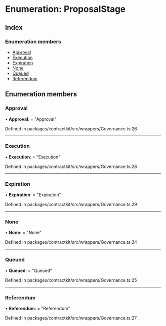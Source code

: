 # Enumeration: ProposalStage

## Index

### Enumeration members

* [Approval](_wrappers_governance_.proposalstage.md#approval)
* [Execution](_wrappers_governance_.proposalstage.md#execution)
* [Expiration](_wrappers_governance_.proposalstage.md#expiration)
* [None](_wrappers_governance_.proposalstage.md#none)
* [Queued](_wrappers_governance_.proposalstage.md#queued)
* [Referendum](_wrappers_governance_.proposalstage.md#referendum)

## Enumeration members

###  Approval

• **Approval**: = "Approval"

Defined in packages/contractkit/src/wrappers/Governance.ts:26

___

###  Execution

• **Execution**: = "Execution"

Defined in packages/contractkit/src/wrappers/Governance.ts:28

___

###  Expiration

• **Expiration**: = "Expiration"

Defined in packages/contractkit/src/wrappers/Governance.ts:29

___

###  None

• **None**: = "None"

Defined in packages/contractkit/src/wrappers/Governance.ts:24

___

###  Queued

• **Queued**: = "Queued"

Defined in packages/contractkit/src/wrappers/Governance.ts:25

___

###  Referendum

• **Referendum**: = "Referendum"

Defined in packages/contractkit/src/wrappers/Governance.ts:27
